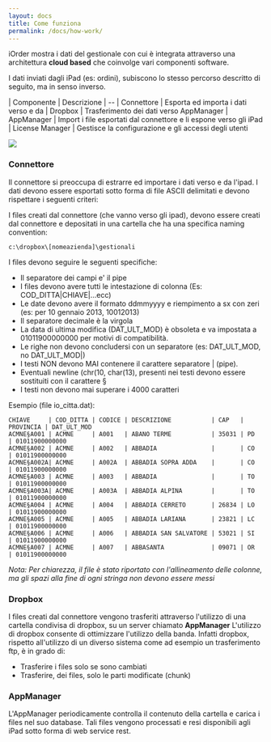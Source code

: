 ```yaml
---
layout: docs
title: Come funziona
permalink: /docs/how-work/
---
```

iOrder mostra i dati del gestionale con cui è integrata attraverso una architettura **cloud based** che coinvolge vari componenti software.

I dati inviati dagli iPad (es: ordini), subiscono lo stesso percorso descritto di seguito, ma in senso inverso.

| Componente      | Descrizione
| --
| Connettore      | Esporta ed importa i dati verso e da
| Dropbox         | Trasferimento dei dati verso AppManager
| AppManager      | Import i file esportati dal connettore e li espone verso gli iPad
| License Manager | Gestisce la configurazione e gli accessi degli utenti

![](come-funziona.png)

### Connettore

Il connettore si preoccupa di estrarre ed importare i dati verso e da l'ipad. I dati devono essere esportati sotto forma di file ASCII delimitati e devono rispettare i seguenti criteri:

I files creati dal connettore (che vanno verso gli ipad), devono essere creati dal connettore e depositati in una cartella che ha una specifica naming convention:

    c:\dropbox\[nomeazienda]\gestionali

I files devono seguire le seguenti specifiche:

* Il separatore dei campi e' il pipe
* I files devono avere tutti le intestazione di colonna (Es: COD_DITTA|CHIAVE|...ecc)
* Le date devono avere il formato ddmmyyyy e riempimento a sx con zeri (es: per 10 gennaio 2013, 10012013)
* Il separatore decimale è la virgola
* La data di ultima modifica (DAT_ULT_MOD) è obsoleta e va impostata a 01011900000000 per motivi di compatibilità.
* Le righe non devono concludersi con un separatore (es: DAT_ULT_MOD, no DAT_ULT_MOD|)
* I testi NON devono MAI contenere il carattere separatore | (pipe).
* Eventuali newline (chr(10, char(13), presenti nei testi devono essere sostituiti con il carattere §
* I testi non devono mai superare i 4000 caratteri

Esempio (file io_citta.dat):

```
CHIAVE     | COD_DITTA | CODICE | DESCRIZIONE           | CAP   | PROVINCIA | DAT_ULT_MOD
ACMNE§A001 | ACMNE     | A001   | ABANO TERME           | 35031 | PD        | 01011900000000
ACMNE§A002 | ACMNE     | A002   | ABBADIA               |       | CO        | 01011900000000
ACMNE§A002A| ACMNE     | A002A  | ABBADIA SOPRA ADDA    |       | CO        | 01011900000000
ACMNE§A003 | ACMNE     | A003   | ABBADIA               |       | TO        | 01011900000000
ACMNE§A003A| ACMNE     | A003A  | ABBADIA ALPINA        |       | TO        | 01011900000000
ACMNE§A004 | ACMNE     | A004   | ABBADIA CERRETO       | 26834 | LO        | 01011900000000
ACMNE§A005 | ACMNE     | A005   | ABBADIA LARIANA       | 23821 | LC        | 01011900000000
ACMNE§A006 | ACMNE     | A006   | ABBADIA SAN SALVATORE | 53021 | SI        | 01011900000000
ACMNE§A007 | ACMNE     | A007   | ABBASANTA             | 09071 | OR        | 01011900000000

```
*Nota: Per chiarezza, il file è stato riportato con l'allineamento delle colonne, ma gli spazi alla fine di ogni stringa non devono essere messi*

### Dropbox

I files creati dal connettore vengono trasferiti attraverso l'utilizzo di una cartella condivisa di dropbox, su un server chiamato **AppManager**
L'utilizzo di dropbox consente di ottimizzare l'utilizzo della banda. Infatti dropbox, rispetto all'utilizzo di un diverso sistema come ad esempio un trasferimento ftp, è in grado di:

* Trasferire i files solo se sono cambiati
* Trasferire, dei files, solo le parti modificate (chunk)

### AppManager

L'AppManager periodicamente controlla il contenuto della cartella e carica i files nel suo database.
Tali files vengono processati e resi disponibili agli iPad sotto forma di web service rest.

